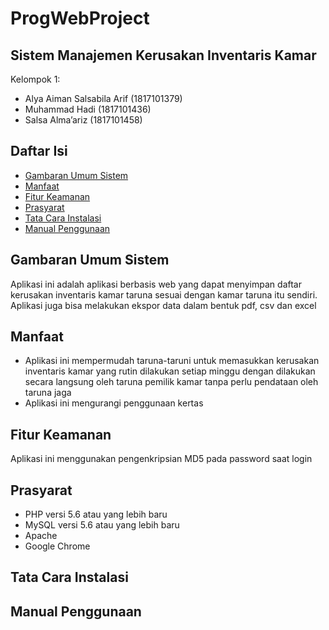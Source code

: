 # ProgWebProject

## Sistem Manajemen Kerusakan Inventaris Kamar

Kelompok 1:
* Alya Aiman Salsabila Arif (1817101379)
* Muhammad Hadi             (1817101436)
* Salsa Alma’ariz           (1817101458)

## Daftar Isi

* [Gambaran Umum Sistem](#GambaranUmumSistem)
* [Manfaat](#Manfaat)
* [Fitur Keamanan](#FiturKeamanan)
* [Prasyarat](#Prasyarat)
* [Tata Cara Instalasi](#TataCaraInstalasi)
* [Manual Penggunaan](#ManualPenggunaan)

## Gambaran Umum Sistem

Aplikasi ini adalah aplikasi berbasis web yang dapat menyimpan daftar kerusakan inventaris kamar taruna sesuai dengan kamar taruna itu sendiri. Aplikasi juga bisa melakukan ekspor data dalam bentuk pdf, csv dan excel

## Manfaat

* Aplikasi ini mempermudah taruna-taruni untuk memasukkan kerusakan inventaris kamar yang rutin dilakukan setiap minggu dengan dilakukan secara langsung oleh taruna pemilik kamar tanpa perlu pendataan oleh taruna jaga
* Aplikasi ini mengurangi penggunaan kertas

## Fitur Keamanan

Aplikasi ini menggunakan pengenkripsian MD5 pada password saat login

## Prasyarat

*  PHP versi 5.6 atau yang lebih baru
*  MySQL versi 5.6 atau yang lebih baru
*  Apache
*  Google Chrome

## Tata Cara Instalasi

## Manual Penggunaan
